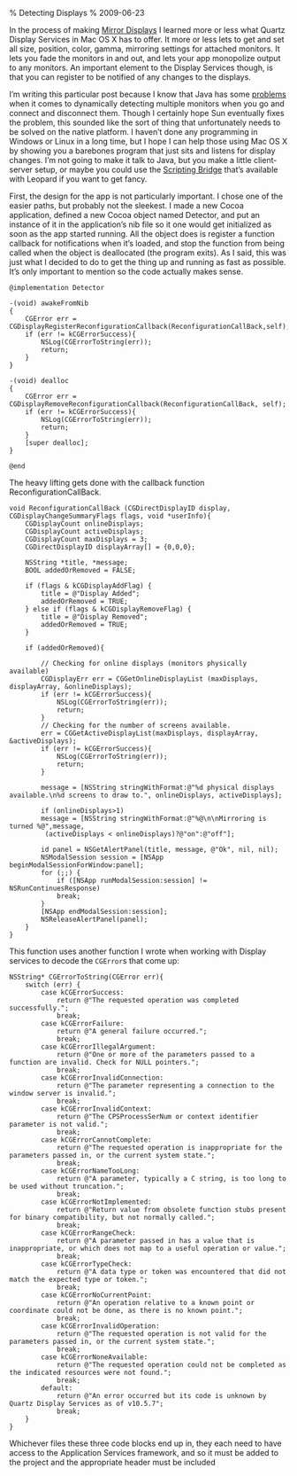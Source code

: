 % Detecting Displays
% 2009-06-23

In the process of making [Mirror Displays](/open-source/mirror-displays/) I learned more or less what Quartz Display Services in Mac OS X has to offer. It more or less lets to get and set all size, position, color, gamma, mirroring settings for attached monitors. It lets you fade the monitors in and out, and lets your app monopolize output to any monitors. An important element to the Display Services though, is that you can register to be notified of any changes to the displays.

I’m writing this particular post because I know that Java has some [problems](http://bugs.sun.com/bugdatabase/view_bug.do?bug_id=4417795) when it comes to dynamically detecting multiple monitors when you go and connect and disconnect them. Though I certainly hope Sun eventually fixes the problem, this sounded like the sort of thing that unfortunately needs to be solved on the native platform. I haven’t done any programming in Windows or Linux in a long time, but I hope I can help those using Mac OS X by showing you a barebones program that just sits and listens for display changes. I’m not going to make it talk to Java, but you make a little client-server setup, or maybe you could use the [Scripting Bridge](http://developer.apple.com/documentation/Cocoa/Conceptual/ScriptingBridgeConcepts/Introduction/Introduction.html) that’s available with Leopard if you want to get fancy.

First, the design for the app is not particularly important. I chose one of the easier paths, but probably not the sleekest. I made a new Cocoa application, defined a new Cocoa object named Detector, and put an instance of it in the application’s nib file so it one would get initialized as soon as the app started running. All the object does is register a function callback for notifications when it’s loaded, and stop the function from being called when the object is deallocated (the program exits). As I said, this was just what I decided to do to get the thing up and running as fast as possible. It’s only important to mention so the code actually makes sense.

```objc
@implementation Detector

-(void) awakeFromNib
{
    CGError err = CGDisplayRegisterReconfigurationCallback(ReconfigurationCallBack,self);
    if (err != kCGErrorSuccess){
        NSLog(CGErrorToString(err));
        return;
    }
}

-(void) dealloc
{
    CGError err = CGDisplayRemoveReconfigurationCallback(ReconfigurationCallBack, self);
    if (err != kCGErrorSuccess){
        NSLog(CGErrorToString(err));
        return;
    }
    [super dealloc];
}

@end
```

The heavy lifting gets done with the callback function ReconfigurationCallBack.

```objc
void ReconfigurationCallBack (CGDirectDisplayID display, CGDisplayChangeSummaryFlags flags, void *userInfo){
    CGDisplayCount onlineDisplays;
    CGDisplayCount activeDisplays;
    CGDisplayCount maxDisplays = 3;
    CGDirectDisplayID displayArray[] = {0,0,0};

    NSString *title, *message;
    BOOL addedOrRemoved = FALSE;

    if (flags & kCGDisplayAddFlag) {
        title = @"Display Added";
        addedOrRemoved = TRUE;
    } else if (flags & kCGDisplayRemoveFlag) {
        title = @"Display Removed";
        addedOrRemoved = TRUE;
    }

    if (addedOrRemoved){

        // Checking for online displays (monitors physically available)
        CGDisplayErr err = CGGetOnlineDisplayList (maxDisplays, displayArray, &onlineDisplays);
        if (err != kCGErrorSuccess){
            NSLog(CGErrorToString(err));
            return;
        }
        // Checking for the number of screens available.
        err = CGGetActiveDisplayList(maxDisplays, displayArray, &activeDisplays);
        if (err != kCGErrorSuccess){
            NSLog(CGErrorToString(err));
            return;
        }

        message = [NSString stringWithFormat:@"%d physical displays available.\n%d screens to draw to.", onlineDisplays, activeDisplays];

        if (onlineDisplays>1)
        message = [NSString stringWithFormat:@"%@\n\nMirroring is turned %@",message,
         (activeDisplays < onlineDisplays)?@"on":@"off"];

        id panel = NSGetAlertPanel(title, message, @"Ok", nil, nil);
        NSModalSession session = [NSApp beginModalSessionForWindow:panel];
        for (;;) {
            if ([NSApp runModalSession:session] != NSRunContinuesResponse)
            break;
        }
        [NSApp endModalSession:session];
        NSReleaseAlertPanel(panel);
    }
}
```

This function uses another function I wrote when working with Display services to decode the `CGError`s that come up:

```objc
NSString* CGErrorToString(CGError err){
    switch (err) {
        case kCGErrorSuccess:
            return @"The requested operation was completed successfully.";
            break;
        case kCGErrorFailure:
            return @"A general failure occurred.";
            break;
        case kCGErrorIllegalArgument:
            return @"One or more of the parameters passed to a function are invalid. Check for NULL pointers.";
            break;
        case kCGErrorInvalidConnection:
            return @"The parameter representing a connection to the window server is invalid.";
            break;
        case kCGErrorInvalidContext:
            return @"The CPSProcessSerNum or context identifier parameter is not valid.";
            break;
        case kCGErrorCannotComplete:
            return @"The requested operation is inappropriate for the parameters passed in, or the current system state.";
            break;
        case kCGErrorNameTooLong:
            return @"A parameter, typically a C string, is too long to be used without truncation.";
            break;
        case kCGErrorNotImplemented:
            return @"Return value from obsolete function stubs present for binary compatibility, but not normally called.";
            break;
        case kCGErrorRangeCheck:
            return @"A parameter passed in has a value that is inappropriate, or which does not map to a useful operation or value.";
            break;
        case kCGErrorTypeCheck:
            return @"A data type or token was encountered that did not match the expected type or token.";
            break;
        case kCGErrorNoCurrentPoint:
            return @"An operation relative to a known point or coordinate could not be done, as there is no known point.";
            break;
        case kCGErrorInvalidOperation:
            return @"The requested operation is not valid for the parameters passed in, or the current system state.";
            break;
        case kCGErrorNoneAvailable:
            return @"The requested operation could not be completed as the indicated resources were not found.";
            break;
        default:
            return @"An error occurred but its code is unknown by Quartz Display Services as of v10.5.7";
            break;
    }
}
```

Whichever files these three code blocks end up in, they each need to have access to the Application Services framework, and so it must be added to the project and the appropriate header must be included
